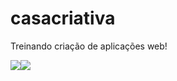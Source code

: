 # casacriativa

Treinando criação de aplicações web!

<div style="display:flex ;" > 
<img src="./img/page-home" style="display:flex ;"/>
<img src="./img/page-ideias" style="display:flex ;"/>
</div>
